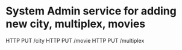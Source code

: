 # System Admin service for adding new city, multiplex, movies
HTTP PUT /city
HTTP PUT /movie
HTTP PUT /multiplex
